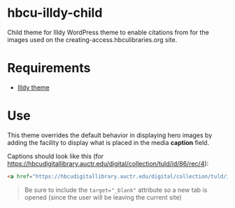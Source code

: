# hbcu-illdy-child

Child theme for Illdy WordPress theme to enable citations from for the images used on the creating-access.hbculibraries.org site.

# Requirements

- [Illdy theme](https://colorlib.com/wp/themes/illdy/)

# Use

This theme overrides the default behavior in displaying hero images by adding the facility to display what is placed in the media **caption** field.

Captions should look like this (for <https://hbcudigitallibrary.auctr.edu/digital/collection/tuld/id/86/rec/4>):

```html
<a href="https://hbcudigitallibrary.auctr.edu/digital/collection/tuld/id/86/rec/4" target="_blank">Photo of Marching Band Passing Through the Chapel (circa. 1925). Courtesy of Tuskegee University Archives.</a>
```

>Be sure to include the `target="_blank"` attribute so a new tab is opened (since the user will be leaving the current site)
